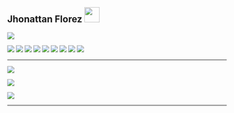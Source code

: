 ## Jhonattan Florez <img src="https://media.giphy.com/media/dxn6fRlTIShoeBr69N/giphy.gif" width="35">

[![](https://img.shields.io/badge/Gmail-jdflorez038@misena.edu.co-red)](https://mail.google.com/mail/u/0/?tab=km#inbox)

![](https://img.shields.io/badge/Terminal-000000.svg?style=for-the-badge&logo=powershell&logoColor=000000&labelColor=ffffff)
![](https://img.shields.io/badge/Mysql-f29111.svg?style=for-the-badge&logo=mysql&logoColor=ff5003&labelColor=ffffff)
![](https://img.shields.io/badge/PHP-6566ba.svg?style=for-the-badge&logo=php&logoColor=6566ba&labelColor=ffffff)
![](https://img.shields.io/badge/JS-b57c00.svg?style=for-the-badge&logo=javascript&logoColor=b57c00&labelColor=ffffff)
![](https://img.shields.io/badge/python-646464.svg?style=for-the-badge&logo=python&logoColor=0768a8&labelColor=ffffff)
![](https://img.shields.io/badge/CSS3-264de4.svg?style=for-the-badge&logo=Css3&logoColor=0768a8&labelColor=ffffff)
![](https://img.shields.io/badge/HTML-ff5003.svg?style=for-the-badge&logo=HTML5&logoColor=ff5003&labelColor=ffffff)
![](https://img.shields.io/badge/github-black.svg?style=for-the-badge&logo=github&logoColor=black&labelColor=ffffff)
![](https://img.shields.io/badge/git-F05032.svg?style=for-the-badge&logo=git&logoColor=F05032&labelColor=ffffff)

<hr>

![](https://github-readme-stats.vercel.app/api/top-langs/?username=JHONATAN2022&langs_count=11&show_icons=true&line_height=20&title_color=7A7ADB&text_color=D3D3D3&bg_color=0,000000,130F40&layout=compact)

![](https://github-readme-stats.vercel.app/api?username=Jhonatan2022&show_icons=true&line_height=20&title_color=7A7ADB&text_color=D3D3D3&bg_color=0,000000,130F40)

![](https://streak-stats.demolab.com?user=Jhonatan2022&theme=highcontrast&border_radius=10&date_format=j%2Fn%5B%2FY%5D)
<hr>

